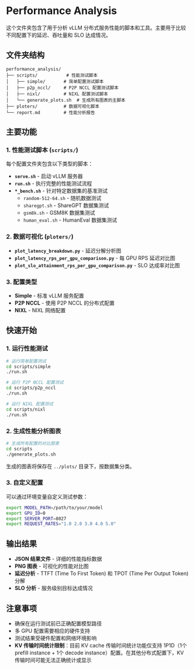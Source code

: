 # Performance Analysis

这个文件夹包含了用于分析 vLLM 分布式服务性能的脚本和工具。主要用于比较不同配置下的延迟、吞吐量和 SLO 达成情况。

## 文件夹结构

```
performance_analysis/
├── scripts/           # 性能测试脚本
│   ├── simple/       # 简单配置测试脚本
│   ├── p2p_nccl/     # P2P NCCL 配置测试脚本
│   ├── nixl/         # NIXL 配置测试脚本
│   └── generate_plots.sh  # 生成所有图表的主脚本
├── ploters/          # 数据可视化脚本
└── report.md         # 性能分析报告
```

## 主要功能

### 1. 性能测试脚本 (`scripts/`)

每个配置文件夹包含以下类型的脚本：

- **`serve.sh`** - 启动 vLLM 服务器
- **`run.sh`** - 执行完整的性能测试流程
- **`*_bench.sh`** - 针对特定数据集的基准测试
  - `random-512-64.sh` - 随机数据测试
  - `sharegpt.sh` - ShareGPT 数据集测试
  - `gsm8k.sh` - GSM8K 数据集测试
  - `human_eval.sh` - HumanEval 数据集测试

### 2. 数据可视化 (`ploters/`)

- **`plot_latency_breakdown.py`** - 延迟分解分析图
- **`plot_latency_rps_per_gpu_comparison.py`** - 每 GPU RPS 延迟对比图
- **`plot_slo_attainment_rps_per_gpu_comparison.py`** - SLO 达成率对比图

### 3. 配置类型

- **Simple** - 标准 vLLM 服务配置
- **P2P NCCL** - 使用 P2P NCCL 的分布式配置
- **NIXL** - NIXL 网络配置

## 快速开始

### 1. 运行性能测试

```bash
# 运行简单配置测试
cd scripts/simple
./run.sh

# 运行 P2P NCCL 配置测试
cd scripts/p2p_nccl
./run.sh

# 运行 NIXL 配置测试
cd scripts/nixl
./run.sh
```

### 2. 生成性能分析图表

```bash
# 生成所有配置的对比图表
cd scripts
./generate_plots.sh
```

生成的图表将保存在 `../plots/` 目录下，按数据集分类。

### 3. 自定义配置

可以通过环境变量自定义测试参数：

```bash
export MODEL_PATH=/path/to/your/model
export GPU_ID=0
export SERVER_PORT=8027
export REQUEST_RATES="1.0 2.0 3.0 4.0 5.0"
```

## 输出结果

- **JSON 结果文件** - 详细的性能指标数据
- **PNG 图表** - 可视化的性能对比图
- **延迟分析** - TTFT (Time To First Token) 和 TPOT (Time Per Output Token) 分解
- **SLO 分析** - 服务级别目标达成情况

## 注意事项

- 确保在运行测试前已正确配置模型路径
- 多 GPU 配置需要相应的硬件支持
- 测试结果受硬件配置和网络环境影响
- **KV 传输时间统计限制**：目前 KV cache 传输时间统计功能仅支持 1P1D（1个 prefill instance + 1个 decode instance）配置。在其他分布式配置下，KV 传输时间可能无法正确统计或显示
